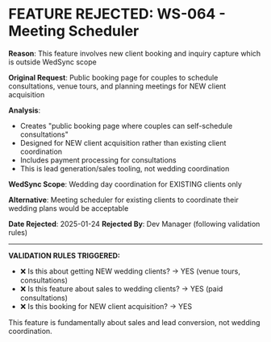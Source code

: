 # FEATURE REJECTED: WS-064 - Meeting Scheduler

**Reason**: This feature involves new client booking and inquiry capture which is outside WedSync scope

**Original Request**: Public booking page for couples to schedule consultations, venue tours, and planning meetings for NEW client acquisition

**Analysis**: 
- Creates "public booking page where couples can self-schedule consultations"
- Designed for NEW client acquisition rather than existing client coordination
- Includes payment processing for consultations
- This is lead generation/sales tooling, not wedding coordination

**WedSync Scope**: Wedding day coordination for EXISTING clients only

**Alternative**: Meeting scheduler for existing clients to coordinate their wedding plans would be acceptable

**Date Rejected**: 2025-01-24
**Rejected By**: Dev Manager (following validation rules)

---

**VALIDATION RULES TRIGGERED:**
- ❌ Is this about getting NEW wedding clients? → YES (venue tours, consultations)  
- ❌ Is this feature about sales to wedding clients? → YES (paid consultations)
- ❌ Is this booking for NEW client acquisition? → YES

This feature is fundamentally about sales and lead conversion, not wedding coordination.